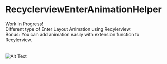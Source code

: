 # RecyclerviewEnterAnimationHelper
Work in Progress! <br>
Different type of Enter Layout Animation using Recylerview.<br> Bonus: You can add animation easily with extension function to Recylerview.<br>
<br>
<br>
![Alt Text](https://media.giphy.com/media/9GJ0TGf8oPWwdkjFhR/giphy.gif)
